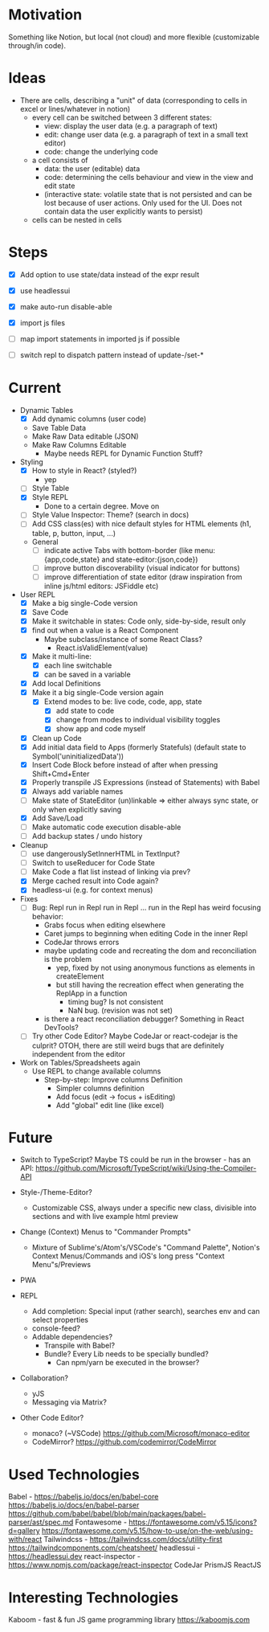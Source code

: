 # Motivation

Something like Notion, but local (not cloud) and more flexible (customizable through/in code).


# Ideas

- There are cells, describing a "unit" of data (corresponding to cells in excel or lines/whatever in notion)
    - every cell can be switched between 3 different states:
        - view: display the user data (e.g. a paragraph of text)
        - edit: change user data (e.g. a paragraph of text in a small text editor)
        - code: change the underlying code
    - a cell consists of
        - data: the user (editable) data
        - code: determining the cells behaviour and view in the view and edit state
        - (interactive state: volatile state that is not persisted and can be lost because of user actions. Only used for the UI. Does not contain data the user explicitly wants to persist)
    - cells can be nested in cells


# Steps

- [x] Add option to use state/data instead of the expr result
- [x] use headlessui
- [x] make auto-run disable-able
- [x] import js files
- [ ] map import statements in imported js if possible
- [ ] switch repl to dispatch pattern instead of update-/set-*


# Current

* Dynamic Tables
    - [x] Add dynamic columns (user code)
    * Save Table Data
    * Make Raw Data editable (JSON)
    * Make Raw Columns Editable
        * Maybe needs REPL for Dynamic Function Stuff?
* Styling
    - [x] How to style in React? (styled?)
        - yep
    - [ ] Style Table
    - [x] Style REPL
        * Done to a certain degree. Move on
    - [ ] Style Value Inspector: Theme? (search in docs)
    - [ ] Add CSS class(es) with nice default styles for HTML elements (h1, table, p, button, input, ...)
    * General
        - [ ] indicate active Tabs with bottom-border (like menu:{app,code,state} and state-editor:{json,code})
        - [ ] improve button discoverability (visual indicator for buttons)
        - [ ] improve differentiation of state editor (draw inspiration from inline js/html editors: JSFiddle etc)
* User REPL
    - [x] Make a big single-Code version
    - [x] Save Code
    - [x] Make it switchable in states: Code only, side-by-side, result only
    - [x] find out when a value is a React Component
        * Maybe subclass/instance of some React Class?
            * React.isValidElement(value)
    - [x] Make it multi-line:
        - [x] each line switchable
        - [x] can be saved in a variable
    - [x] Add local Definitions
    - [x] Make it a big single-Code version again
        - [x] Extend modes to be: live code, code, app, state
            - [x] add state to code
            - [x] change from modes to individual visibility toggles
            - [x] show app and code myself
    - [x] Clean up Code
    - [x] Add initial data field to Apps (formerly Statefuls) (default state to Symbol('uninitializedData'))
    - [x] Insert Code Block before instead of after when pressing Shift+Cmd+Enter
    - [x] Properly transpile JS Expressions (instead of Statements) with Babel
    - [x] Always add variable names
    - [ ] Make state of StateEditor (un)linkable => either always sync state, or only when explicitly saving
    - [x] Add Save/Load
    - [ ] Make automatic code execution disable-able
    - [ ] Add backup states / undo history
* Cleanup
    - [ ] use dangerouslySetInnerHTML in TextInput?
    - [ ] Switch to useReducer for Code State
    - [ ] Make Code a flat list instead of linking via prev?
    - [x] Merge cached result into Code again?
    - [x] headless-ui (e.g. for context menus)
* Fixes
    - [ ] Bug: Repl run in Repl run in Repl ... run in the Repl has weird focusing behavior:
        - Grabs focus when editing elsewhere
        - Caret jumps to beginning when editing Code in the inner Repl
        - CodeJar throws errors
        - maybe updating code and recreating the dom and reconciliation is the problem
            - yep, fixed by not using anonymous functions as elements in createElement
            - but still having the recreation effect when generating the ReplApp in a function
                - timing bug? Is not consistent
                - NaN bug. (revision was not set)
        - is there a react reconciliation debugger? Something in React DevTools?
    - [ ] Try other Code Editor? Maybe CodeJar or react-codejar is the culprit? OTOH, there are still weird bugs that are definitely independent from the editor
* Work on Tables/Spreadsheets again
    * Use REPL to change available columns
        * Step-by-step: Improve columns Definition
            * Simpler columns definition
            * Add focus (edit -> focus + isEditing)
            * Add "global" edit line (like excel)

# Future

* Switch to TypeScript? Maybe TS could be run in the browser - has an API: https://github.com/Microsoft/TypeScript/wiki/Using-the-Compiler-API
* Style-/Theme-Editor?
    * Customizable CSS, always under a specific new class, divisible into sections and with live example html preview
* Change (Context) Menus to "Commander Prompts"
    * Mixture of Sublime's/Atom's/VSCode's "Command Palette", Notion's Context Menus/Commands and iOS's long press "Context Menu"s/Previews
* PWA
* REPL
    * Add completion: Special input (rather search), searches env and can select properties
    * console-feed?
    * Addable dependencies?
        * Transpile with Babel?
        * Bundle? Every Lib needs to be specially bundled?
            * Can npm/yarn be executed in the browser?
* Collaboration?
    * yJS
    * Messaging via Matrix?

* Other Code Editor?
    - monaco? (~VSCode) https://github.com/Microsoft/monaco-editor
    - CodeMirror? https://github.com/codemirror/CodeMirror
    

# Used Technologies

Babel - https://babeljs.io/docs/en/babel-core
        https://babeljs.io/docs/en/babel-parser
        https://github.com/babel/babel/blob/main/packages/babel-parser/ast/spec.md
Fontawesome - https://fontawesome.com/v5.15/icons?d=gallery
              https://fontawesome.com/v5.15/how-to-use/on-the-web/using-with/react
Tailwindcss - https://tailwindcss.com/docs/utility-first
              https://tailwindcomponents.com/cheatsheet/
headlessui - https://headlessui.dev
react-inspector - https://www.npmjs.com/package/react-inspector
CodeJar
PrismJS
ReactJS


# Interesting Technologies

Kaboom - fast & fun JS game programming library
https://kaboomjs.com
